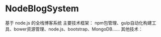 # NodeBlogSystem
基于 node.js 的全栈博客系统
  主要技术框架：
    npm包管理、gulp自动化构建工具、bower资源管理、node.js、bootstrap、MongoDB……
  其他技术：
  

